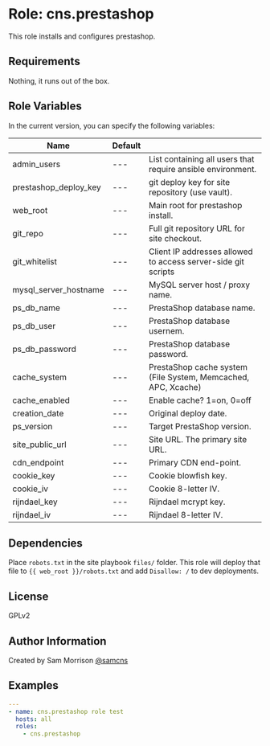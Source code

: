 Role: cns.prestashop
========

This role installs and configures prestashop.

Requirements
------------

Nothing, it runs out of the box.

Role Variables
--------------

In the current version, you can specify the following variables:

| Name                  | Default |                                                              |
|-----------------------|---------|--------------------------------------------------------------|
| admin_users           |   ---   | List containing all users that require ansible environment.  |
| prestashop_deploy_key |   ---   | git deploy key for site repository (use vault).              |
| web_root              |   ---   | Main root for prestashop install.                            |
| git_repo              |   ---   | Full git repository URL for site checkout.                   |
| git_whitelist         |   ---   | Client IP addresses allowed to access server-side git scripts|
| mysql_server_hostname |   ---   | MySQL server host / proxy name.                              |
| ps_db_name            |   ---   | PrestaShop database name.                                    |
| ps_db_user            |   ---   | PrestaShop database usernem.                                 |
| ps_db_password        |   ---   | PrestaShop database password.                                |
| cache_system          |   ---   | PrestaShop cache system (File System, Memcached, APC, Xcache)|
| cache_enabled         |   ---   | Enable cache? 1=on, 0=off                                    |
| creation_date         |   ---   | Original deploy date.                                        |
| ps_version            |   ---   | Target PrestaShop version.                                   |
| site_public_url       |   ---   | Site URL. The primary site URL.                              |
| cdn_endpoint          |   ---   | Primary CDN end-point.                                       |
| cookie_key            |   ---   | Cookie blowfish key.                                         |
| cookie_iv             |   ---   | Cookie 8-letter IV.                                          |
| rijndael_key          |   ---   | Rijndael mcrypt key.                                         |
| rijndael_iv           |   ---   | Rijndael 8-letter IV.                                        |

Dependencies
------------

Place `robots.txt` in the site playbook `files/` folder. This role will deploy that file to `{{ web_root }}/robots.txt` and add `Disallow: /` to dev deployments.

License
-------

GPLv2

Author Information
------------------

Created by Sam Morrison [@samcns](https://www.twitter.com/samcns)

Examples
--------

```yaml
---
- name: cns.prestashop role test
  hosts: all
  roles:
    - cns.prestashop
```
